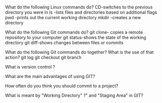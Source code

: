 What do the following Linux commands do?
CD-switches to the previous directory you were in
ls -lists files and directories based on additional flags
pwd -prints out the current working directory
mkdir -creates a new directory

What do the following Git commands do?
git clone- copies a remote repository to your computer
git status-shows the state of the working directory
git diff-shows changes between files or commits

What do the following Git commands do together? What is the use of that action?
git log
git checkout
git branch

What is version control ?

What are the main advantages of using GIT?

How often do you think you should commit to a project?

What is meant by "Working Directory" ?" and "Staging Area" in GIT?
